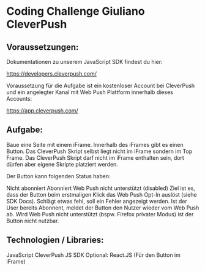 # Coding Challenge Giuliano CleverPush

## Voraussetzungen:

Dokumentationen zu unserem JavaScript SDK findest du hier:

https://developers.cleverpush.com/

Voraussetzung für die Aufgabe ist ein kostenloser Account bei CleverPush und ein angelegter Kanal mit Web Push Plattform innerhalb dieses Accounts:

https://app.cleverpush.com/

## Aufgabe:

Baue eine Seite mit einem iFrame. Innerhalb des iFrames gibt es einen Button. Das CleverPush Skript selbst liegt nicht im iFrame sondern im Top Frame. Das CleverPush Skript darf nicht im iFrame enthalten sein, dort dürfen aber eigene Skripte platziert werden.

Der Button kann folgenden Status haben:

Nicht abonniert
Abonniert
Web Push nicht unterstützt (disabled)
Ziel ist es, dass der Button beim erstmaligen Klick das Web Push Opt-In auslöst (siehe SDK Docs). Schlägt etwas fehl, soll ein Fehler angezeigt werden. Ist der User bereits Abonnent, meldet der Button den Nutzer wieder vom Web Push ab. Wird Web Push nicht unterstützt (bspw. Firefox privater Modus) ist der Button nicht nutzbar.

## Technologien / Libraries:

JavaScript
CleverPush JS SDK
Optional: React.JS (Für den Button im iFrame)
